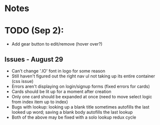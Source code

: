 # Notes

# TODO (Sep 2):
- Add gear button to edit/remove (hover over?)

## Issues - August 29
- Can't change '.IO' font in logo for some reason
- Still haven't figured out the right nav ul not taking up its entire container (css issue)
- Errors aren't displaying on login/signup forms (fixed errors for cards)
- Cards should be lit up for a moment after creation
- Only one card should be expanded at once (need to move select logic from index item up to index)
- Bugs with lookup: looking up a blank title sometimes autofills the last looked up word; saving a blank body autofills the last lookup
- Both of the above may be fixed with a solo lookup redux cycle
